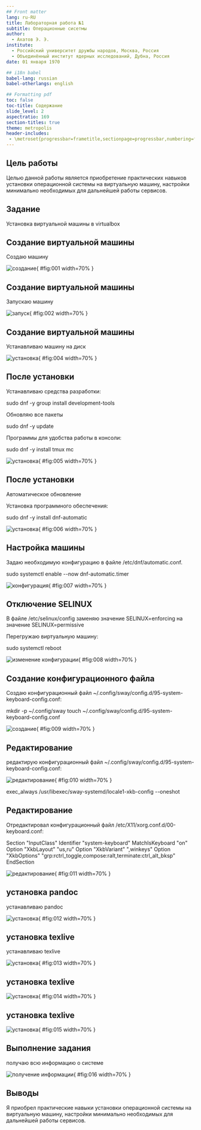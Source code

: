 ```yaml
---
## Front matter
lang: ru-RU
title: Лабораторная работа №1
subtitle: Операционные сисетмы
author:
  - Ахатов Э. Э.
institute:
  - Российский университет дружбы народов, Москва, Россия
  - Объединённый институт ядерных исследований, Дубна, Россия
date: 01 января 1970

## i18n babel
babel-lang: russian
babel-otherlangs: english

## Formatting pdf
toc: false
toc-title: Содержание
slide_level: 2
aspectratio: 169
section-titles: true
theme: metropolis
header-includes:
 - \metroset{progressbar=frametitle,sectionpage=progressbar,numbering=fraction}
---
```


## Цель работы

Целью данной работы является приобретение практических навыков установки операционной системы на виртуальную машину, настройки минимально необходимых для дальнейшей работы сервисов.

## Задание

Установка виртуальной машины в virtualbox

## Создание виртуальной машины

Создаю машину

![создание](image/1.png){ #fig:001 width=70% }

## Создание виртуальной машины

Запускаю машину

![запуск](image/2.png){ #fig:002 width=70% }

## Создание виртуальной машины

Устанавливаю машину на диск

![установка](image/4.png){ #fig:004 width=70% }

## После установки

Устанавливаю средства разработки:

sudo dnf -y group install development-tools

Обновляю все пакеты

sudo dnf -y update

Программы для удобства работы в консоли:

sudo dnf -y install tmux mc

![установка](image/5.png){ #fig:005 width=70% }

## После установки

Автоматическое обновление

Установка программного обеспечения:

sudo dnf -y install dnf-automatic

![установка](image/6.png){ #fig:006 width=70% }

## Настройка машины

Задаю необходимую конфигурацию в файле /etc/dnf/automatic.conf.

sudo systemctl enable --now dnf-automatic.timer

![конфигурация](image/7.png){ #fig:007 width=70% }

## Отключение SELINUX

В файле /etc/selinux/config заменяю значение SELINUX=enforcing на значение SELINUX=permissive

Перегружаю виртуальную машину:

sudo systemctl reboot

![изменение конфигурации](image/8.png){ #fig:008 width=70% }

## Создание конфигурационного файла

Создаю конфигурационный файл ~/.config/sway/config.d/95-system-keyboard-config.conf:

mkdir -p ~/.config/sway
touch ~/.config/sway/config.d/95-system-keyboard-config.conf

![создание](image/9.png){ #fig:009 width=70% }

## Редактирование

редактирую конфигурационный файл ~/.config/sway/config.d/95-system-keyboard-config.conf:

![редактирование](image/10.png){ #fig:010 width=70% }

exec_always /usr/libexec/sway-systemd/locale1-xkb-config --oneshot

## Редактирование

Отредактировал конфигурационный файл /etc/X11/xorg.conf.d/00-keyboard.conf:

Section "InputClass"
            Identifier "system-keyboard"
            MatchIsKeyboard "on"
            Option "XkbLayout" "us,ru"
            Option "XkbVariant" ",winkeys"
            Option "XkbOptions" "grp:rctrl_toggle,compose:ralt,terminate:ctrl_alt_bksp"
EndSection

![редактирование](image/11.png){ #fig:011 width=70% }

## установка pandoc

устанавливаю pandoc

![установка](image/12.png){ #fig:012 width=70% }

## установка texlive

устанавливаю texlive

![установка](image/13.png){ #fig:013 width=70% }

## установка texlive

![установка](image/14.png){ #fig:014 width=70% }

## установка texlive

![установка](image/15.png){ #fig:015 width=70% }

## Выполнение задания   

получаю всю информацию о системе

![получение информации](image/16.png){ #fig:016 width=70% }

## Выводы

Я приобрел практические навыки установки операционной системы на виртуальную машину, настройки минимально необходимых для дальнейшей работы сервисов.
